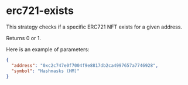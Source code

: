 # erc721-exists

This strategy checks if a specific ERC721 NFT exists for a given address. 

Returns 0 or 1.

Here is an example of parameters:

```json
{
  "address": "0xc2c747e0f7004f9e8817db2ca4997657a7746928",
  "symbol": "Hashmasks (HM)"
}
```
